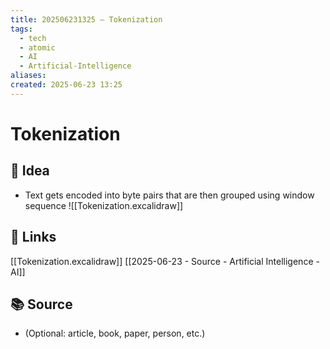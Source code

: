 ```yaml
---
title: 202506231325 – Tokenization
tags:
  - tech
  - atomic
  - AI
  - Artificial-Intelligence
aliases: 
created: 2025-06-23 13:25
---
```

# Tokenization

## 🧠 Idea  
- Text gets encoded into byte pairs that are then grouped using window sequence
![[Tokenization.excalidraw]]

## 🔗 Links  

[[Tokenization.excalidraw]]
[[2025-06-23 - Source - Artificial Intelligence - AI]]
  
## 📚 Source  
- (Optional: article, book, paper, person, etc.)
